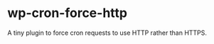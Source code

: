 wp-cron-force-http
==================

A tiny plugin to force cron requests to use HTTP rather than HTTPS.
